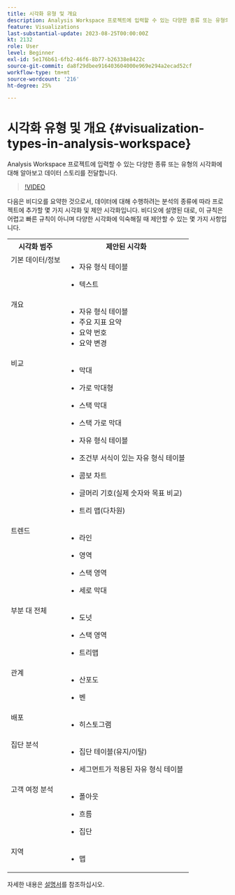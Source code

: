 ```yaml
---
title: 시각화 유형 및 개요
description: Analysis Workspace 프로젝트에 입력할 수 있는 다양한 종류 또는 유형의 시각화에 대해 알아보고 데이터 스토리를 전달합니다.
feature: Visualizations
last-substantial-update: 2023-08-25T00:00:00Z
kt: 2132
role: User
level: Beginner
exl-id: 5e176b61-6fb2-46f6-8b77-b26338e8422c
source-git-commit: da8f29dbee916403604000e969e294a2ecad52cf
workflow-type: tm+mt
source-wordcount: '216'
ht-degree: 25%

---
```


# 시각화 유형 및 개요 {#visualization-types-in-analysis-workspace}

Analysis Workspace 프로젝트에 입력할 수 있는 다양한 종류 또는 유형의 시각화에 대해 알아보고 데이터 스토리를 전달합니다.

>[!VIDEO](https://video.tv.adobe.com/v/23994/?quality=12&learn=on)

다음은 비디오를 요약한 것으로서, 데이터에 대해 수행하려는 분석의 종류에 따라 프로젝트에 추가할 몇 가지 시각화 및 제안 시각화입니다. 비디오에 설명된 대로, 이 규칙은 어렵고 빠른 규칙이 아니며 다양한 시각화에 익숙해질 때 제안할 수 있는 몇 가지 사항입니다.

<table style="max-width: 1214px;">
<tr>
    <th>
        시각화 범주
    </th>
    <th>
        제안된 시각화
    </th>
</tr>
<tr>
  <td style="vertical-align: top;">기본 데이터/정보
  </td>

<td style="vertical-align: top;">

* 자유 형식 테이블
* 텍스트

  </td>
</tr>
<tr>
  <td style="vertical-align: top;">개요
  </td>

<td style="vertical-align: top;">

* 자유 형식 테이블
* 주요 지표 요약
* 요약 번호
* 요약 변경

</td>
</tr>
<tr>
  <td style="vertical-align: top;">비교
  </td>

<td style="vertical-align: top;">

* 막대
* 가로 막대형
* 스택 막대
* 스택 가로 막대
* 자유 형식 테이블
* 조건부 서식이 있는 자유 형식 테이블
* 콤보 차트
* 글머리 기호(실제 숫자와 목표 비교)
* 트리 맵(다차원)

  </td>
</tr>
<tr>
  <td style="vertical-align: top;">트렌드
  </td>

<td style="vertical-align: top;">

* 라인
* 영역
* 스택 영역
* 세로 막대

  </td>
</tr>
<tr>
  <td style="vertical-align: top;">부분 대 전체
  </td>

<td style="vertical-align: top;">

* 도넛
* 스택 영역
* 트리맵

  </td>
</tr>
<tr>
  <td style="vertical-align: top;">관계
  </td>

<td style="vertical-align: top;">

* 산포도
* 벤

  </td>
</tr>
<tr>
  <td style="vertical-align: top;">배포
  </td>

<td style="vertical-align: top;">

* 히스토그램

  </td>
</tr>
<tr>
  <td style="vertical-align: top;">집단 분석
  </td>

<td style="vertical-align: top;">

* 집단 테이블(유지/이탈)
* 세그먼트가 적용된 자유 형식 테이블

  </td>
</tr>
<tr>
  <td style="vertical-align: top;">고객 여정 분석
  </td>

<td style="vertical-align: top;">

* 폴아웃
* 흐름
* 집단

  </td>
</tr>
<tr>
  <td style="vertical-align: top;">지역
  </td>

<td style="vertical-align: top;">

* 맵

  </td>
</tr>


</table>

자세한 내용은 [설명서](https://experienceleague.adobe.com/docs/analytics/analyze/analysis-workspace/visualizations/freeform-analysis-visualizations.html)를 참조하십시오.
